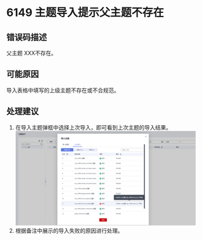 # 6149 主题导入提示父主题不存在<a name="dgc_01_268"></a>

## 错误码描述<a name="zh-cn_topic_0000001160799001_se842c39d44ee45e587ca36bb50cf37c7"></a>

父主题 XXX不存在。

## 可能原因<a name="zh-cn_topic_0000001160799001_s658a289c6be04e6d8c6bee691c1aaa2e"></a>

导入表格中填写的上级主题不存在或不合规范。

## 处理建议<a name="zh-cn_topic_0000001160799001_section192884102474"></a>

1.  在导入主题弹框中选择上次导入，即可看到上次主题的导入结果。![](figures/zh-cn_image_0000001114159118.png)
2.  根据备注中展示的导入失败的原因进行处理。

